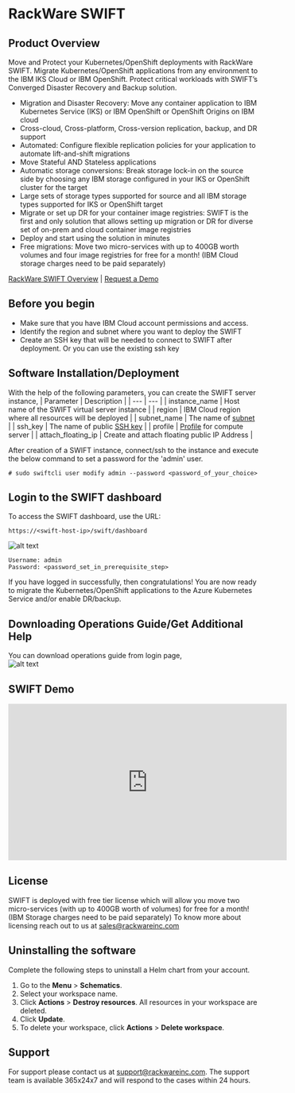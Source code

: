 # RackWare SWIFT
## Product Overview
Move and Protect your Kubernetes/OpenShift deployments with RackWare SWIFT. Migrate Kubernetes/OpenShift applications from any environment to the IBM IKS Cloud or IBM OpenShift. Protect critical workloads with SWIFT’s Converged Disaster Recovery and Backup solution.
- Migration and Disaster Recovery: Move any container application to IBM Kubernetes Service (IKS) or IBM OpenShift or OpenShift Origins on IBM cloud
- Cross-cloud, Cross-platform, Cross-version replication, backup, and DR support 
- Automated: Configure flexible replication policies for your application to automate lift-and-shift migrations 
- Move Stateful AND Stateless applications 
- Automatic storage conversions: Break storage lock-in on the source side by choosing any IBM storage configured in your IKS or OpenShift cluster for the target
- Large sets of storage types supported for source and all IBM storage types supported for IKS or OpenShift target
- Migrate or set up DR for your container image registries: SWIFT is the first and only solution that allows setting up migration or DR for diverse set of on-prem and cloud container image registries
- Deploy and start using the solution in minutes 
- Free migrations: Move two micro-services with up to 400GB worth volumes and four image registries for free for a month! (IBM Cloud storage charges need to be paid separately)

[RackWare SWIFT Overview](https://www.rackwareinc.com/swift) | [Request a Demo](https://www.rackwareinc.com/contact-us)

## Before you begin
-	Make sure that you have IBM Cloud account permissions and access. 
-	Identify the region and subnet where you want to deploy the SWIFT
-	Create an SSH key that will be needed to connect to SWIFT after deployment. Or you can use the existing ssh key 

## Software Installation/Deployment
With the help of the following parameters, you can create the SWIFT server instance,
| Parameter | Description |
| --- | --- | 
| instance_name | Host name of the SWIFT virtual server instance |
| region | IBM Cloud region where all resources will be deployed |
| subnet_name | The name of [subnet](https://cloud.ibm.com/vpc-ext/network/subnets) |
| ssh_key | The name of public [SSH key](https://cloud.ibm.com/vpc-ext/compute/sshKeys) |
| profile | [Profile](https://cloud.ibm.com/docs/virtual-servers?topic=virtual-servers-about-virtual-server-profiles) for compute server |
| attach_floating_ip | Create and attach floating public IP Address |

After creation of a SWIFT instance, connect/ssh to the instance and execute the below command to set a password for the 'admin' user.
```
# sudo swiftcli user modify admin --password <password_of_your_choice>  
```
## Login to the SWIFT dashboard
To access the SWIFT dashboard, use the URL:
```
https://<swift-host-ip>/swift/dashboard
```  
![alt text](https://images.squarespace-cdn.com/content/v1/5c1e6c1896e76f8c9319d545/1618120718596-UZ97USN3QVZKX37EULD7/Login.png?format=750w "SWIFT Login")
```
Username: admin
Password: <password_set_in_prerequisite_step>
```  
If you have logged in successfully, then congratulations! You are now ready to migrate the Kubernetes/OpenShift applications to the Azure Kubernetes Service and/or enable DR/backup.

## Downloading Operations Guide/Get Additional Help
You can download operations guide from login page,  
![alt text](https://images.squarespace-cdn.com/content/v1/5c1e6c1896e76f8c9319d545/1618120805390-H9ZU2R2E2WSFSNE1FCU6/Login+Page.png?format=750w "Download SWIFT user guide")  

## SWIFT Demo
<iframe width="560" height="315" src="https://www.youtube.com/embed/DHT3GS7x-xs" title="YouTube video player" frameborder="0" allow="accelerometer; autoplay; clipboard-write; encrypted-media; gyroscope; picture-in-picture" allowfullscreen></iframe>

## License
SWIFT is deployed with free tier license which will allow you move two micro-services (with up to 400GB worth of volumes) for free for a month! (IBM Storage charges need to be paid separately)
To know more about licensing reach out to us at sales@rackwareinc.com 

## Uninstalling the software
Complete the following steps to uninstall a Helm chart from your account. 

1. Go to the **Menu** > **Schematics**.
2. Select your workspace name. 
3. Click **Actions** > **Destroy resources**. All resources in your workspace are deleted.
4. Click **Update**.
5. To delete your workspace, click **Actions** > **Delete workspace**.

## Support
For support please contact us at support@rackwareinc.com. 
The support team is available 365x24x7 and will respond to the cases within 24 hours.

